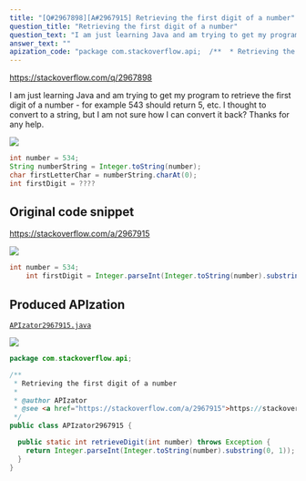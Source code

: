 ```yaml
---
title: "[Q#2967898][A#2967915] Retrieving the first digit of a number"
question_title: "Retrieving the first digit of a number"
question_text: "I am just learning Java and am trying to get my program to retrieve the first digit of a number - for example 543 should return 5, etc. I thought to convert to a string, but I am not sure how I can convert it back? Thanks for any help."
answer_text: ""
apization_code: "package com.stackoverflow.api;  /**  * Retrieving the first digit of a number  *  * @author APIzator  * @see <a href=\"https://stackoverflow.com/a/2967915\">https://stackoverflow.com/a/2967915</a>  */ public class APIzator2967915 {    public static int retrieveDigit(int number) throws Exception {     return Integer.parseInt(Integer.toString(number).substring(0, 1));   } }"
---
```


https://stackoverflow.com/q/2967898

I am just learning Java and am trying to get my program to retrieve the first digit of a number - for example 543 should return 5, etc. I thought to convert to a string, but I am not sure how I can convert it back? Thanks for any help.


<div class="code-logo"><img src="/stackoverflow.png" /></div>

```java
int number = 534;
String numberString = Integer.toString(number);
char firstLetterChar = numberString.charAt(0);
int firstDigit = ????
```


## Original code snippet

https://stackoverflow.com/a/2967915



<div class="code-logo"><img src="/stackoverflow.png" /></div>

```java
int number = 534;
    int firstDigit = Integer.parseInt(Integer.toString(number).substring(0, 1));
```

## Produced APIzation

[`APIzator2967915.java`](https://github.com/pasqualesalza/apization-temp-data/raw/master/search/APIzator2967915.java)

<div class="code-logo"><img src="/apizator.png" /></div>

```java
package com.stackoverflow.api;

/**
 * Retrieving the first digit of a number
 *
 * @author APIzator
 * @see <a href="https://stackoverflow.com/a/2967915">https://stackoverflow.com/a/2967915</a>
 */
public class APIzator2967915 {

  public static int retrieveDigit(int number) throws Exception {
    return Integer.parseInt(Integer.toString(number).substring(0, 1));
  }
}

```